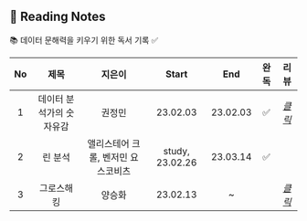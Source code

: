 ## 📖 Reading Notes
📚 데이터 문해력을 키우기 위한 독서 기록 ✅

|No   |제목                |지은이          |Start |End |완독 |리뷰 |
|:---:|:-------------------:|:-----------:|:----------:|:----------:|:----------:|:----------:|
|1  |데이터 분석가의 숫자유감  |권정민 |23.02.03 |23.02.03 |✅ |[*클릭*](https://github.com/teng-ny/Reading/tree/main/%EB%8D%B0%EC%9D%B4%ED%84%B0%20%EB%B6%84%EC%84%9D%EA%B0%80%EC%9D%98%20%EC%88%AB%EC%9E%90%EC%9C%A0%EA%B0%90) |
|2  |린 분석  |앨리스테어 크롤, 벤저민 요스코비츠 |study, 23.02.26 |23.03.14 |✅ | |
|3 |그로스해킹 |양승화 |23.02.13 |~ | |[*클릭*](https://xod22.tistory.com/169) |
